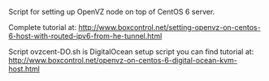 Script for setting up OpenVZ node on top of CentOS 6 server.

Complete tutorial at: http://www.boxcontrol.net/setting-openvz-on-centos-6-host-with-routed-ipv6-from-he-tunnel.html

Script 
ovzcent-DO.sh is DigitalOcean setup script you can find tutorial at: http://www.boxcontrol.net/openvz-on-centos-6-digital-ocean-kvm-host.html
